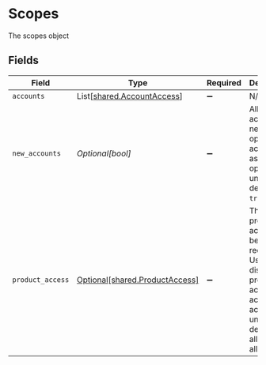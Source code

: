 # Scopes

The scopes object


## Fields

| Field                                                                                                                                   | Type                                                                                                                                    | Required                                                                                                                                | Description                                                                                                                             |
| --------------------------------------------------------------------------------------------------------------------------------------- | --------------------------------------------------------------------------------------------------------------------------------------- | --------------------------------------------------------------------------------------------------------------------------------------- | --------------------------------------------------------------------------------------------------------------------------------------- |
| `accounts`                                                                                                                              | List[[shared.AccountAccess](../../models/shared/accountaccess.md)]                                                                      | :heavy_minus_sign:                                                                                                                      | N/A                                                                                                                                     |
| `new_accounts`                                                                                                                          | *Optional[bool]*                                                                                                                        | :heavy_minus_sign:                                                                                                                      | Allow access to newly opened accounts as they are opened. If unset, defaults to `true`.                                                 |
| `product_access`                                                                                                                        | [Optional[shared.ProductAccess]](../../models/shared/productaccess.md)                                                                  | :heavy_minus_sign:                                                                                                                      | The product access being requested. Used to or disallow product access across all accounts. If unset, defaults to all products allowed. |